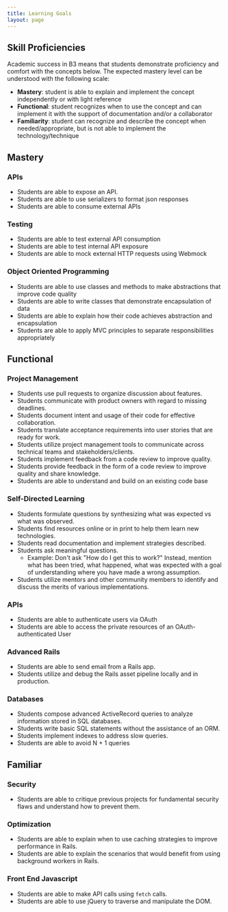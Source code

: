 ```yaml
---
title: Learning Goals
layout: page
---
```


## Skill Proficiencies

Academic success in B3 means that students demonstrate proficiency and comfort with the concepts below. The expected mastery level can be understood with the following scale:

* **Mastery**: student is able to explain and implement the concept independently or with light reference
* **Functional**: student recognizes when to use the concept and can implement it with the support of documentation and/or a collaborator
* **Familiarity**: student can recognize and describe the concept when needed/appropriate, but is not able to implement the technology/technique

## Mastery

### APIs

* Students are able to expose an API.
* Students are able to use serializers to format json responses
* Students are able to consume external APIs

### Testing

* Students are able to test external API consumption
* Students are able to test internal API exposure
* Students are able to mock external HTTP requests using Webmock

### Object Oriented Programming

* Students are able to use classes and methods to make abstractions that improve code quality
* Students are able to write classes that demonstrate encapsulation of data
* Students are able to explain how their code achieves abstraction and encapsulation
* Students are able to apply MVC principles to separate responsibilities appropriately

## Functional

### Project Management

* Students use pull requests to organize discussion about features.
* Students communicate with product owners with regard to missing deadlines.
* Students document intent and usage of their code for effective collaboration.
* Students translate acceptance requirements into user stories that are ready for work.
* Students utilize project management tools to communicate across technical teams and stakeholders/clients.
* Students implement feedback from a code review to improve quality.
* Students provide feedback in the form of a code review to improve quality and share knowledge.
* Students are able to understand and build on an existing code base

### Self-Directed Learning

* Students formulate questions by synthesizing what was expected vs what was observed.
* Students find resources online or in print to help them learn new technologies.
* Students read documentation and implement strategies described.
* Students ask meaningful questions.
    * Example: Don't ask "How do I get this to work?" Instead, mention what has been tried, what happened, what was expected with a goal of understanding where you have made a wrong assumption.
* Students utilize mentors and other community members to identify and discuss the merits of various implementations.

### APIs

* Students are able to authenticate users via OAuth
* Students are able to access the private resources of an OAuth-authenticated User

### Advanced Rails

* Students are able to send email from a Rails app.
* Students utilize and debug the Rails asset pipeline locally and in production.

### Databases

* Students compose advanced ActiveRecord queries to analyze information stored in SQL databases.
* Students write basic SQL statements without the assistance of an ORM.
* Students implement indexes to address slow queries.
* Students are able to avoid N + 1 queries

## Familiar

### Security

* Students are able to critique previous projects for fundamental security flaws and understand how to prevent them.

### Optimization

* Students are able to explain when to use caching strategies to improve performance in Rails.
* Students are able to explain the scenarios that would benefit from using background workers in Rails.

### Front End Javascript

* Students are able to make API calls using `fetch` calls.
* Students are able to use jQuery to traverse and manipulate the DOM.
